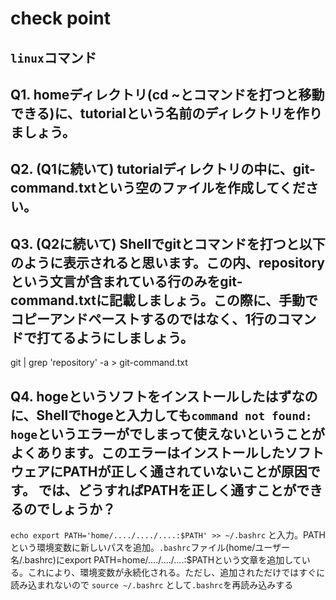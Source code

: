 # check point


## `linux`コマンド
## Q1. homeディレクトリ(cd ~とコマンドを打つと移動できる)に、tutorialという名前のディレクトリを作りましょう。

## Q2. (Q1に続いて) tutorialディレクトリの中に、git-command.txtという空のファイルを作成してください。

## Q3. (Q2に続いて) Shellでgitとコマンドを打つと以下のように表示されると思います。この内、repositoryという文言が含まれている行のみをgit-command.txtに記載しましょう。この際に、手動でコピーアンドペーストするのではなく、1行のコマンドで打てるようにしましょう。
git | grep 'repository'  -a > git-command.txt

## Q4. hogeというソフトをインストールしたはずなのに、Shellでhogeと入力しても`command not found: hoge`というエラーがでしまって使えないということがよくあります。このエラーはインストールしたソフトウェアにPATHが正しく通されていないことが原因です。 では、どうすればPATHを正しく通すことができるのでしょうか？
`echo export PATH='home/..../..../....:$PATH' >> ~/.bashrc`
と入力。PATHという環境変数に新しいパスを追加。`.bashrc`ファイル(home/ユーザー名/.bashrc)にexport PATH=home/..../..../....:$PATHという文章を追加している。これにより、環境変数が永続化される。ただし、追加されただけではすぐに読み込まれないので
`source ~/.bashrc`
として`.bashrc`を再読み込みする



